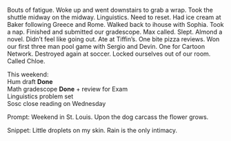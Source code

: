Bouts of fatigue. Woke up and went downstairs to grab a wrap. Took the shuttle midway on the midway. Linguistics. Need to reset. Had ice cream at Baker following Greece and Rome. Walked back to ihouse with Sophia. Took a nap. Finished and submitted our gradescope. Max called. Slept. Almond a novel. Didn’t feel like going out. Ate at Tiffin’s. One bite pizza reviews. Won our first three man pool game with Sergio and Devin. One for Cartoon Network. Destroyed again at soccer. Locked ourselves out of our room. Called Chloe.

This weekend:  
Hum draft **Done**  
Math gradescope **Done** \+ review for Exam  
Linguistics problem set   
Sosc close reading on Wednesday

Prompt: Weekend in St. Louis. Upon the dog carcass the flower grows.

Snippet: Little droplets on my skin. Rain is the only intimacy.
